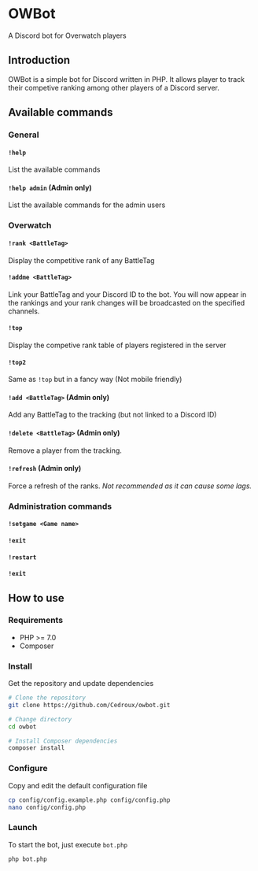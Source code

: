 # OWBot
A Discord bot for Overwatch players

## Introduction
OWBot is a simple bot for Discord written in PHP. It allows player to track their competive ranking among other players of a Discord server.


## Available commands

### General
#### `!help`
List the available commands

#### `!help admin` (Admin only)
List the available commands for the admin users

### Overwatch

#### `!rank <BattleTag>`
Display the competitive rank of any BattleTag

#### `!addme <BattleTag>`
Link your BattleTag and your Discord ID to the bot. You will now appear in the rankings and your rank changes will be broadcasted on the specified channels.

#### `!top`
Display the competive rank table of players registered in the server

#### `!top2`
Same as `!top` but in a fancy way (Not mobile friendly)

#### `!add <BattleTag>` (Admin only)
Add any BattleTag to the tracking (but not linked to a Discord ID)

#### `!delete <BattleTag>` (Admin only)
Remove a player from the tracking.

#### `!refresh` (Admin only)
Force a refresh of the ranks. *Not recommended as it can cause some lags.*

### Administration commands

#### `!setgame <Game name>`
#### `!exit`
#### `!restart`
#### `!exit`


## How to use
### Requirements
* PHP >= 7.0
* Composer

### Install
Get the repository and update dependencies
```bash
# Clone the repository
git clone https://github.com/Cedroux/owbot.git

# Change directory
cd owbot

# Install Composer dependencies
composer install
```

### Configure

Copy and edit the default configuration file
```bash
cp config/config.example.php config/config.php
nano config/config.php
```

### Launch
To start the bot, just execute `bot.php`
```bash
php bot.php
```
